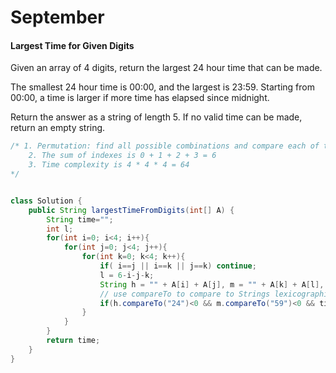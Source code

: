 # September

#### Largest Time for Given Digits

Given an array of 4 digits, return the largest 24 hour time that can be made.

The smallest 24 hour time is 00:00, and the largest is 23:59. Starting from 00:00, a time is larger if more time has elapsed since midnight.

Return the answer as a string of length 5. If no valid time can be made, return an empty string.

```java
/* 1. Permutation: find all possible combinations and compare each of them one  by one to find the valid and largest time
	2. The sum of indexes is 0 + 1 + 2 + 3 = 6
	3. Time complexity is 4 * 4 * 4 = 64
*/


class Solution {
    public String largestTimeFromDigits(int[] A) {
        String time="";
        int l;
        for(int i=0; i<4; i++){
            for(int j=0; j<4; j++){
                for(int k=0; k<4; k++){
                    if( i==j || i==k || j==k) continue;
                    l = 6-i-j-k;
                    String h = "" + A[i] + A[j], m = "" + A[k] + A[l], t = h + ":" + m;
                    // use compareTo to compare to Strings lexicographically, the compare is based on the Unicode                        value 
                    if(h.compareTo("24")<0 && m.compareTo("59")<0 && time.compareTo(t)<0) time = t;
                }
            }
        }
        return time;
    }
}
```


